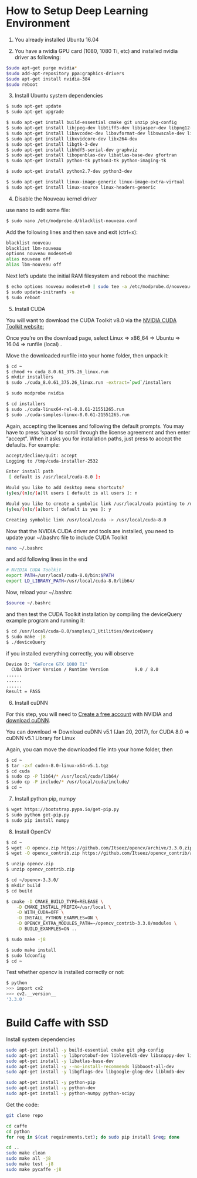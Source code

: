# How to Setup Deep Learning Environment

1) You already installed Ubuntu 16.04 

2) You have a nvidia GPU card (1080, 1080 Ti, etc) and installed nvidia driver as following: 
```bash
$sudo apt-get purge nvidia*
$sudo add-apt-repository ppa:graphics-drivers
$sudo apt-get install nvidia-384
$sudo reboot
```
3) Install Ubuntu system dependencies
```bash
$ sudo apt-get update
$ sudo apt-get upgrade

$ sudo apt-get install build-essential cmake git unzip pkg-config
$ sudo apt-get install libjpeg-dev libtiff5-dev libjasper-dev libpng12-dev
$ sudo apt-get install libavcodec-dev libavformat-dev libswscale-dev libv4l-dev
$ sudo apt-get install libxvidcore-dev libx264-dev
$ sudo apt-get install libgtk-3-dev
$ sudo apt-get install libhdf5-serial-dev graphviz
$ sudo apt-get install libopenblas-dev libatlas-base-dev gfortran
$ sudo apt-get install python-tk python3-tk python-imaging-tk

$ sudo apt-get install python2.7-dev python3-dev

$ sudo apt-get install linux-image-generic linux-image-extra-virtual
$ sudo apt-get install linux-source linux-headers-generic

```

4) Disable the Nouveau kernel driver

use nano to edit some file: 
```bash
$ sudo nano /etc/modprobe.d/blacklist-nouveau.conf
```
Add the following lines and then save and exit (ctrl+x):
```bash
blacklist nouveau
blacklist lbm-nouveau
options nouveau modeset=0
alias nouveau off
alias lbm-nouveau off
```


Next let’s update the initial RAM filesystem and reboot the machine:
```bash
$ echo options nouveau modeset=0 | sudo tee -a /etc/modprobe.d/nouveau-kms.conf
$ sudo update-initramfs -u
$ sudo reboot
```


5) Install CUDA 

You will want to download the CUDA Toolkit v8.0 via the [NVIDIA CUDA Toolkit website:](https://developer.nvidia.com/cuda-80-ga2-download-archive)

Once you’re on the download page, select Linux => x86_64 => Ubuntu => 16.04 => runfile (local) .

Move the downloaded runfile into your home folder, then unpack it:
```bash
$ cd ~ 
$ chmod +x cuda_8.0.61_375.26_linux.run
$ mkdir installers
$ sudo ./cuda_8.0.61_375.26_linux.run -extract=`pwd`/installers

$ sudo modprobe nvidia

$ cd installers
$ sudo ./cuda-linux64-rel-8.0.61-21551265.run
$ sudo ./cuda-samples-linux-8.0.61-21551265.run
```

Again, accepting the licenses and following the default prompts. 
You may have to press ‘space’ to scroll through the license agreement and then enter “accept”. 
When it asks you for installation paths, just press <enter>  to accept the defaults. For example: 
```bash
accept/decline/quit: accept             
Logging to /tmp/cuda-installer-2532

Enter install path
 [ default is /usr/local/cuda-8.0 ]: 

Would you like to add desktop menu shortcuts?
(y)es/(n)o/(a)ll users [ default is all users ]: n

Would you like to create a symbolic link /usr/local/cuda pointing to /usr/local/cuda-8.0?
(y)es/(n)o/(a)bort [ default is yes ]: y

Creating symbolic link /usr/local/cuda -> /usr/local/cuda-8.0
```


Now that the NVIDIA CUDA driver and tools are installed, you need to update your ~/.bashrc  file to include CUDA Toolkit
```bash
nano ~/.bashrc
```
and add following lines in the end
```bash
# NVIDIA CUDA Toolkit
export PATH=/usr/local/cuda-8.0/bin:$PATH
export LD_LIBRARY_PATH=/usr/local/cuda-8.0/lib64/
```

Now, reload your ~/.bashrc 
```bash
$source ~/.bashrc
```
and then test the CUDA Toolkit installation by compiling the deviceQuery  example program and running it:
```bash
$ cd /usr/local/cuda-8.0/samples/1_Utilities/deviceQuery
$ sudo make -j8
$ ./deviceQuery
```
if you installed everything correctly, you will observe 
```bash
Device 0: "GeForce GTX 1080 Ti"
  CUDA Driver Version / Runtime Version          9.0 / 8.0
......
......
......
Result = PASS
```

6) Install cuDNN

For this step, you will need to [Create a free account](https://developer.nvidia.com/developer-program) with NVIDIA and [download cuDNN](https://developer.nvidia.com/cudnn).

You can download => Download cuDNN v5.1 (Jan 20, 2017), for CUDA 8.0 => cuDNN v5.1 Library for Linux

Again, you can move the downloaded file into your home folder, then
```bash
$ cd ~
$ tar -zxf cudnn-8.0-linux-x64-v5.1.tgz
$ cd cuda
$ sudo cp -P lib64/* /usr/local/cuda/lib64/
$ sudo cp -P include/* /usr/local/cuda/include/
$ cd ~
```

7) Install python pip, numpy
```bash
$ wget https://bootstrap.pypa.io/get-pip.py
$ sudo python get-pip.py
$ sudo pip install numpy
```

8) Install OpenCV
```bash
$ cd ~
$ wget -O opencv.zip https://github.com/Itseez/opencv/archive/3.3.0.zip
$ wget -O opencv_contrib.zip https://github.com/Itseez/opencv_contrib/archive/3.3.0.zip

$ unzip opencv.zip
$ unzip opencv_contrib.zip

$ cd ~/opencv-3.3.0/
$ mkdir build
$ cd build

$ cmake -D CMAKE_BUILD_TYPE=RELEASE \
    -D CMAKE_INSTALL_PREFIX=/usr/local \
    -D WITH_CUDA=OFF \
    -D INSTALL_PYTHON_EXAMPLES=ON \
    -D OPENCV_EXTRA_MODULES_PATH=~/opencv_contrib-3.3.0/modules \
    -D BUILD_EXAMPLES=ON ..

$ sudo make -j8

$ sudo make install
$ sudo ldconfig
$ cd ~

```

Test whether opencv is installed correctly or not:
```bash
$ python
>>> import cv2
>>> cv2.__version__
'3.3.0'
```

# Build Caffe with SSD 

Install system dependencies
```bash
sudo apt-get install -y build-essential cmake git pkg-config
sudo apt-get install -y libprotobuf-dev libleveldb-dev libsnappy-dev libhdf5-serial-dev protobuf-compiler
sudo apt-get install -y libatlas-base-dev 
sudo apt-get install -y --no-install-recommends libboost-all-dev
sudo apt-get install -y libgflags-dev libgoogle-glog-dev liblmdb-dev

sudo apt-get install -y python-pip
sudo apt-get install -y python-dev
sudo apt-get install -y python-numpy python-scipy
```

Get the code:
```bash
git clone repo

cd caffe
cd python
for req in $(cat requirements.txt); do sudo pip install $req; done

cd ..
sudo make clean
sudo make all -j8
sudo make test -j8 
sudo make pycaffe -j8
```




